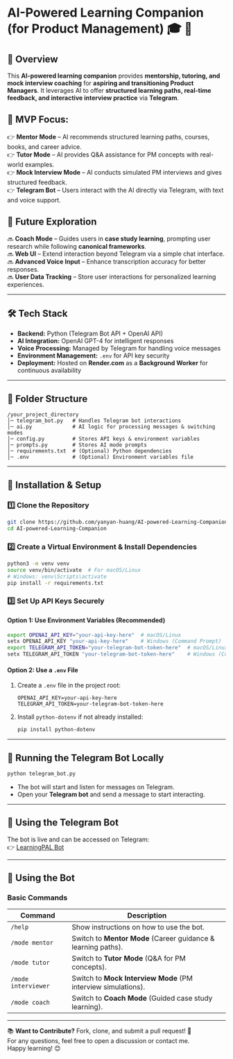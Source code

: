 # AI-Powered Learning Companion (for Product Management) 🎓 🚀

## 📌 Overview  
This **AI-powered learning companion** provides **mentorship, tutoring, and mock interview coaching** for **aspiring and transitioning Product Managers**. It leverages AI to offer **structured learning paths, real-time feedback, and interactive interview practice** via **Telegram**.

## 🎯 MVP Focus:
👉 **Mentor Mode** – AI recommends structured learning paths, courses, books, and career advice.  
👉 **Tutor Mode** – AI provides Q&A assistance for PM concepts with real-world examples.  
👉 **Mock Interview Mode** – AI conducts simulated PM interviews and gives structured feedback.  
👉 **Telegram Bot** – Users interact with the AI directly via Telegram, with text and voice support.  

## 🚀 Future Exploration  
🔜 **Coach Mode** – Guides users in **case study learning**, prompting user research while following **canonical frameworks**.  
🔜 **Web UI** – Extend interaction beyond Telegram via a simple chat interface.  
🔜 **Advanced Voice Input** – Enhance transcription accuracy for better responses.  
🔜 **User Data Tracking** – Store user interactions for personalized learning experiences.  

---

## 🛠️ Tech Stack  
- **Backend:** Python (Telegram Bot API + OpenAI API)  
- **AI Integration:** OpenAI GPT-4 for intelligent responses  
- **Voice Processing:** Managed by Telegram for handling voice messages  
- **Environment Management:** `.env` for API key security  
- **Deployment:** Hosted on **Render.com** as a **Background Worker** for continuous availability  

---

## 📂 **Folder Structure**
```
/your_project_directory
│─ telegram_bot.py   # Handles Telegram bot interactions
│─ ai.py             # AI logic for processing messages & switching modes
│─ config.py         # Stores API keys & environment variables
│─ prompts.py        # Stores AI mode prompts
│─ requirements.txt  # (Optional) Python dependencies
│─ .env              # (Optional) Environment variables file
```

---

## 🔧 **Installation & Setup**  

### 1️⃣ Clone the Repository  
```bash
git clone https://github.com/yanyan-huang/AI-powered-Learning-Companion.git
cd AI-powered-Learning-Companion
```

### 2️⃣ Create a Virtual Environment & Install Dependencies  
```bash
python3 -m venv venv
source venv/bin/activate  # For macOS/Linux
# Windows: venv\Scripts\activate
pip install -r requirements.txt
```

### 3️⃣ Set Up API Keys Securely  

#### **Option 1: Use Environment Variables (Recommended)**
```bash
export OPENAI_API_KEY="your-api-key-here"  # macOS/Linux
setx OPENAI_API_KEY "your-api-key-here"    # Windows (Command Prompt)
export TELEGRAM_API_TOKEN="your-telegram-bot-token-here"  # macOS/Linux
setx TELEGRAM_API_TOKEN "your-telegram-bot-token-here"    # Windows (Command Prompt)
```

#### **Option 2: Use a `.env` File**  
1. Create a `.env` file in the project root:  
   ```
   OPENAI_API_KEY=your-api-key-here
   TELEGRAM_API_TOKEN=your-telegram-bot-token-here
   ```
2. Install `python-dotenv` if not already installed:  
   ```bash
   pip install python-dotenv
   ```

---

## 🚀 **Running the Telegram Bot Locally**
```bash
python telegram_bot.py
```
- The bot will start and listen for messages on Telegram.  
- Open your **Telegram bot** and send a message to start interacting.  

---

## 🚀 **Using the Telegram Bot**
The bot is live and can be accessed on Telegram:  
👉 [LearningPAL Bot](https://web.telegram.org/k/#@LearningPAL_Bot)

---

## 📍 **Using the Bot**
### **Basic Commands**
| Command | Description |
|---------|------------|
| `/help` | Show instructions on how to use the bot. |
| `/mode mentor` | Switch to **Mentor Mode** (Career guidance & learning paths). |
| `/mode tutor` | Switch to **Tutor Mode** (Q&A for PM concepts). |
| `/mode interviewer` | Switch to **Mock Interview Mode** (PM interview simulations). |
| `/mode coach` | Switch to **Coach Mode** (Guided case study learning). |

---

📚 **Want to Contribute?** Fork, clone, and submit a pull request! 🚀  
For any questions, feel free to open a discussion or contact me.  
Happy learning! 😊

